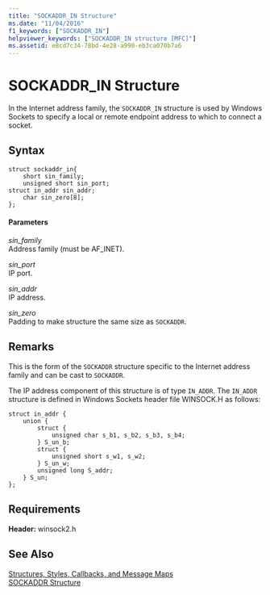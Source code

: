 ```yaml
---
title: "SOCKADDR_IN Structure"
ms.date: "11/04/2016"
f1_keywords: ["SOCKADDR_IN"]
helpviewer_keywords: ["SOCKADDR_IN structure [MFC]"]
ms.assetid: e8cd7c34-78bd-4e28-a990-eb3ca070b7a6
---
```

# SOCKADDR_IN Structure

In the Internet address family, the `SOCKADDR_IN` structure is used by Windows Sockets to specify a local or remote endpoint address to which to connect a socket.

## Syntax

```
struct sockaddr_in{
    short sin_family;
    unsigned short sin_port;
struct in_addr sin_addr;
    char sin_zero[8];
};
```

#### Parameters

*sin_family*<br/>
Address family (must be AF_INET).

*sin_port*<br/>
IP port.

*sin_addr*<br/>
IP address.

*sin_zero*<br/>
Padding to make structure the same size as `SOCKADDR`.

## Remarks

This is the form of the `SOCKADDR` structure specific to the Internet address family and can be cast to `SOCKADDR`.

The IP address component of this structure is of type `IN_ADDR`. The `IN_ADDR` structure is defined in Windows Sockets header file WINSOCK.H as follows:

```
struct in_addr {
    union {
        struct {
            unsigned char s_b1, s_b2, s_b3, s_b4;
        } S_un_b;
        struct {
            unsigned short s_w1, s_w2;
        } S_un_w;
        unsigned long S_addr;
    } S_un;
};
```

## Requirements

**Header:** winsock2.h

## See Also

[Structures, Styles, Callbacks, and Message Maps](../../mfc/reference/structures-styles-callbacks-and-message-maps.md)<br/>
[SOCKADDR Structure](../../mfc/reference/sockaddr-structure.md)
